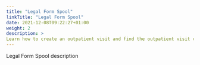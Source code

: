 ```yaml
---
title: "Legal Form Spool"
linkTitle: "Legal Form Spool"
date: 2021-12-08T09:22:27+01:00
weight: 2
description: >
Learn how to create an outpatient visit and find the outpatient visit created previously
---
```


Legal Form Spool description
